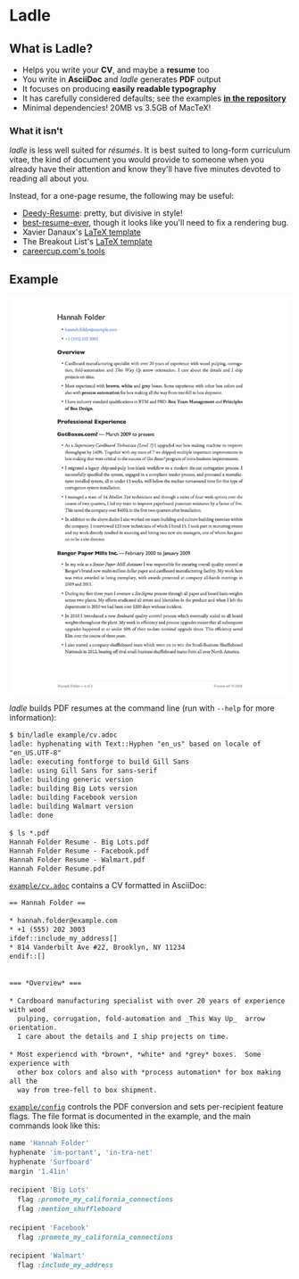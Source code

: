# Ladle

## What is Ladle?

* Helps you write your **CV**, and maybe a **resume** too
* You write in **AsciiDoc** and _ladle_ generates **PDF** output
* It focuses on producing **easily readable typography**
* It has carefully considered defaults; see the examples [**in the repository**](example/output)
* Minimal dependencies!  20MB vs 3.5GB of MacTeX!

### What it isn't

_ladle_ is less well suited for _résumés_.
It is best suited to long-form curriculum vitae, the kind of document
you would provide to someone when you already have their attention
and know they'll have five minutes devoted to reading all about you.

Instead, for a one-page resume, the following may be useful:
* [Deedy-Resume](https://github.com/deedy/Deedy-Resume):
  pretty, but divisive in style!
* [best-resume-ever](https://github.com/salomonelli/best-resume-ever),
  though it looks like you'll need to fix a rendering bug.
* Xavier Danaux's
  [LaTeX template](https://www.overleaf.com/latex/templates/modern-cv-and-cover-letter-2015-version/sttkgjcysttn)
* The Breakout List's
  [LaTeX template](https://www.sharelatex.com/project/55db6ac384d1be370a7d4b9a)
* [careercup.com's tools](https://www.careercup.com/resume)


## Example

<img src="https://github.com/edwardspeyer/ladle/blob/master/example/output/screenshot.png" width="622">

_ladle_ builds PDF resumes at the command line (run with `--help` for more information):

```
$ bin/ladle example/cv.adoc
ladle: hyphenating with Text::Hyphen "en_us" based on locale of "en_US.UTF-8"
ladle: executing fontforge to build Gill Sans
ladle: using Gill Sans for sans-serif
ladle: building generic version
ladle: building Big Lots version
ladle: building Facebook version
ladle: building Walmart version
ladle: done

$ ls *.pdf
Hannah Folder Resume - Big Lots.pdf
Hannah Folder Resume - Facebook.pdf
Hannah Folder Resume - Walmart.pdf
Hannah Folder Resume.pdf
```


[`example/cv.adoc`](example/cv.adoc) contains a CV formatted in AsciiDoc:

````asciidoc
== Hannah Folder ==

* hannah.folder@example.com
* +1 (555) 202 3003
ifdef::include_my_address[]
* 814 Vanderbilt Ave #22, Brooklyn, NY 11234
endif::[]


=== *Overview* ===

* Cardboard manufacturing specialist with over 20 years of experience with wood
  pulping, corrugation, fold-automation and _This Way Up_  arrow orientation.
  I care about the details and I ship projects on time.

* Most experiencd with *brown*, *white* and *grey* boxes.  Some experience with
  other box colors and also with *process automation* for box making all the
  way from tree-fell to box shipment.
````

[`example/config`](example/config) controls the PDF conversion
and sets per-recipient feature flags.
The file format is documented in the example, and the main commands
look like this:

````ruby
name 'Hannah Folder'
hyphenate 'im-portant', 'in-tra-net'
hyphenate 'Surfboard'
margin '1.41in'

recipient 'Big Lots'
  flag :promote_my_california_connections
  flag :mention_shuffleboard

recipient 'Facebook'
  flag :promote_my_california_connections

recipient 'Walmart'
  flag :include_my_address
````

